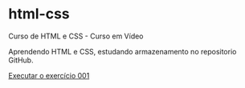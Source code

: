 # html-css
 Curso de HTML e CSS - Curso em Vídeo

 Aprendendo HTML e CSS, estudando armazenamento no repositorio GitHub.

 <a href="https://mijrdev.github.io/html-css/Exercicios/001/index.html">Executar o exercício 001</a>
